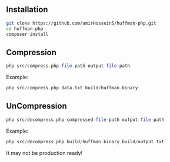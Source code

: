 ## Installation

```sh
git clone https://github.com/amirHossein5/huffman-php.git
cd huffman-php
composer install
```

## Compression

```php
php src/compress.php file-path output-file-path
```
Example:
```php
php src/compress.php data.txt build/huffman.binary
```

## UnCompression

```php
php src/decompress.php compressed-file-path output-file-path
```
Example:
```php
php src/decompress.php build/huffman.binary build/output.txt
```

It may not be production ready!
